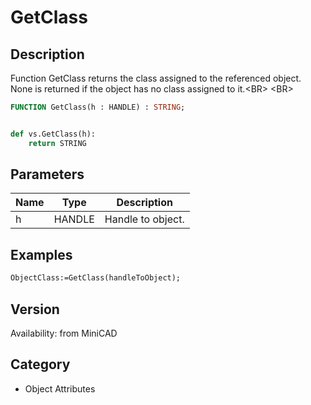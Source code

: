 # GetClass

## Description
Function GetClass returns the class assigned to the referenced object. None is returned if the object has no class assigned to it.&lt;BR&gt;
&lt;BR&gt;


```pascal
FUNCTION GetClass(h : HANDLE) : STRING;
```

```python

def vs.GetClass(h):
    return STRING
```

## Parameters
|Name|Type|Description|
|---|---|---|
|h|HANDLE|Handle to object.|

## Examples
```pascal
ObjectClass:=GetClass(handleToObject);
```

## Version
Availability: from MiniCAD
## Category
* Object Attributes

